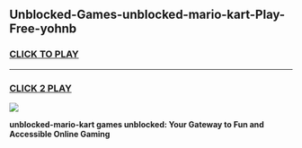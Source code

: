 
## Unblocked-Games-unblocked-mario-kart-Play-Free-yohnb
<h3>
<a href="https://premium76.site?title=unblocked-mario-kart&ref=18A1">CLICK TO PLAY</a></h3>
<hr>

<h3>
<a href="https://premium76.site?title=unblocked-mario-kart&ref=18A1">CLICK 2 PLAY</a>
  
</h3>

<a href="https://premium76.site?title=unblocked-mario-kart&ref=18A1"><img src="https://clearcache.store/games.png"></a>


**unblocked-mario-kart games unblocked: Your Gateway to Fun and Accessible Online Gaming**
